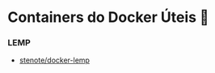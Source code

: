 
# Containers do Docker Úteis :whale:

### LEMP
- [stenote/docker-lemp](https://hub.docker.com/r/stenote/docker-lemp/)
